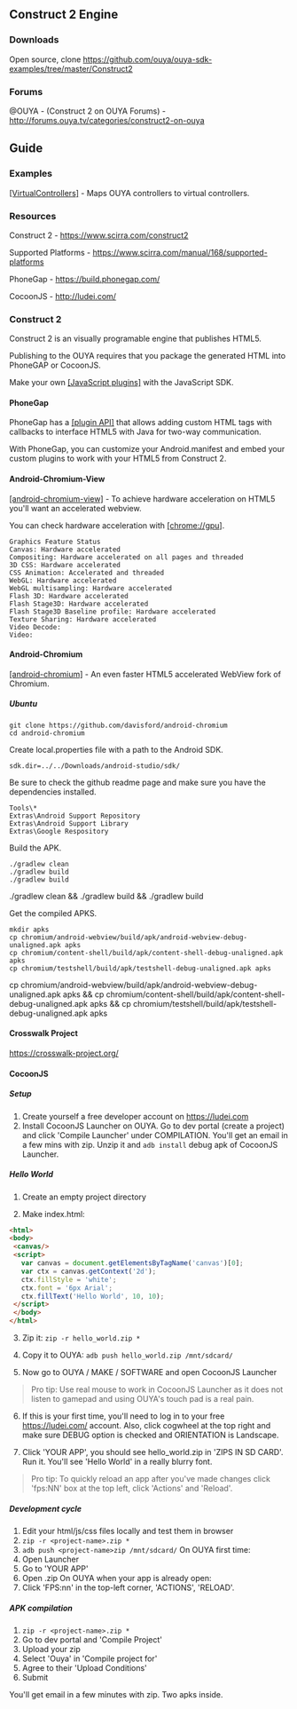 ## Construct 2 Engine

### Downloads
Open source, clone https://github.com/ouya/ouya-sdk-examples/tree/master/Construct2

### Forums

@OUYA - (Construct 2 on OUYA Forums) - http://forums.ouya.tv/categories/construct2-on-ouya<br/>

## Guide

### Examples

<a target=_blank href="https://github.com/ouya/ouya-sdk-examples/tree/master/Construct2/VirtualController">[VirtualControllers]</a> - Maps OUYA controllers to virtual controllers.

### Resources

Construct 2 - https://www.scirra.com/construct2

Supported Platforms - https://www.scirra.com/manual/168/supported-platforms

PhoneGap - https://build.phonegap.com/

CocoonJS - http://ludei.com/

### Construct 2

Construct 2 is an visually programable engine that publishes HTML5.

Publishing to the OUYA requires that you package the generated HTML into PhoneGAP or CocoonJS.

Make your own <a target=_blank href="https://www.scirra.com/tutorials/352/plugins-roll-your-own-with-the-javascript-sdk">[JavaScript plugins]</a> with the JavaScript SDK.

#### PhoneGap

PhoneGap has a <A target=_blank href="http://docs.phonegap.com/en/edge/guide_platforms_android_plugin.md.html#Android%20Plugins">[plugin API]</a> that allows adding custom HTML tags with callbacks to interface HTML5 with Java for two-way communication.

With PhoneGap, you can customize your Android.manifest and embed your custom plugins to work with your HTML5 from Construct 2.

#### Android-Chromium-View

<a target=_blank href="https://github.com/davisford/android-chromium-view">[android-chromium-view]</a> - To achieve hardware acceleration on HTML5 you'll want an accelerated webview.

You can check hardware acceleration with <a target=_blank href="chrome://gpu">[chrome://gpu]</a>.

```
Graphics Feature Status
Canvas: Hardware accelerated
Compositing: Hardware accelerated on all pages and threaded
3D CSS: Hardware accelerated
CSS Animation: Accelerated and threaded
WebGL: Hardware accelerated
WebGL multisampling: Hardware accelerated
Flash 3D: Hardware accelerated
Flash Stage3D: Hardware accelerated
Flash Stage3D Baseline profile: Hardware accelerated
Texture Sharing: Hardware accelerated
Video Decode: 
Video: 
```

#### Android-Chromium

<a target=_blank href="https://github.com/davisford/android-chromium">[android-chromium]</a> - An even faster HTML5 accelerated WebView fork of Chromium.

##### Ubuntu

```
git clone https://github.com/davisford/android-chromium
cd android-chromium
```

Create local.properties file with a path to the Android SDK.

```
sdk.dir=../../Downloads/android-studio/sdk/
```

Be sure to check the github readme page and make sure you have the dependencies installed.

```
Tools\*
Extras\Android Support Repository
Extras\Android Support Library
Extras\Google Respository
```

Build the APK.

```
./gradlew clean
./gradlew build
./gradlew build
```

./gradlew clean && ./gradlew build && ./gradlew build

Get the compiled APKS.

```
mkdir apks
cp chromium/android-webview/build/apk/android-webview-debug-unaligned.apk apks
cp chromium/content-shell/build/apk/content-shell-debug-unaligned.apk apks
cp chromium/testshell/build/apk/testshell-debug-unaligned.apk apks
```

cp chromium/android-webview/build/apk/android-webview-debug-unaligned.apk apks && cp chromium/content-shell/build/apk/content-shell-debug-unaligned.apk apks && cp chromium/testshell/build/apk/testshell-debug-unaligned.apk apks

#### Crosswalk Project

https://crosswalk-project.org/

#### CocoonJS

##### Setup

1. Create yourself a free developer account on https://ludei.com
2. Install CocoonJS Launcher on OUYA. Go to dev portal (create a project) and click 'Compile Launcher' under COMPILATION. You'll get an email in a few mins with zip. Unzip it and `adb install` debug apk of CocoonJS Launcher.


##### Hello World

1. Create an empty project directory

2. Make index.html:
```html
<html>
<body>
 <canvas/>
 <script>
   var canvas = document.getElementsByTagName('canvas')[0];
   var ctx = canvas.getContext('2d');
   ctx.fillStyle = 'white';
   ctx.font = '6px Arial';
   ctx.fillText('Hello World', 10, 10);
 </script>
 </body>
</html>
```

3. Zip it: `zip -r hello_world.zip *`

4. Copy it to OUYA: `adb push hello_world.zip /mnt/sdcard/`

5. Now go to OUYA / MAKE / SOFTWARE and open CocoonJS Launcher

> Pro tip: Use real mouse to work in CocoonJS Launcher as it does not listen to gamepad and using OUYA's touch pad is a real pain.

6. If this is your first time, you'll need to log in to your free https://ludei.com/ account. Also, click cogwheel at the top right and make sure DEBUG option is checked and ORIENTATION is Landscape.

7. Click 'YOUR APP', you should see hello_world.zip in 'ZIPS IN SD CARD'. Run it. You'll see 'Hello World' in a really blurry font.

> Pro tip: To quickly reload an app after you've made changes click 'fps:NN' box at the top left, click 'Actions' and 'Reload'.

##### Development cycle

1. Edit your html/js/css files locally and test them in browser
2. `zip -r <project-name>.zip *`
3. `adb push <project-name>zip /mnt/sdcard/`
On OUYA first time:
1. Open Launcher
2. Go to 'YOUR APP'
3. Open <project-name>.zip
On OUYA when your app is already open:
1. Click 'FPS:nn' in the top-left corner, 'ACTIONS', 'RELOAD'.

##### APK compilation
1. `zip -r <project-name>.zip *`
2. Go to dev portal and 'Compile Project'
3. Upload your zip
4. Select 'Ouya' in 'Compile project for'
5. Agree to their 'Upload Conditions'
6. Submit

You'll get email in a few minutes with zip. Two apks inside.

